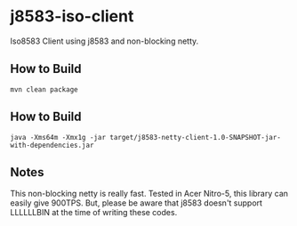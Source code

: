 # j8583-iso-client

Iso8583 Client using j8583 and non-blocking netty.

## How to Build

```
mvn clean package
```

## How to Build

```
java -Xms64m -Xmx1g -jar target/j8583-netty-client-1.0-SNAPSHOT-jar-with-dependencies.jar
```

## Notes

This non-blocking netty is really fast. Tested in Acer Nitro-5, this library can easily give 900TPS.
But, please be aware that j8583 doesn't support LLLLLLBIN at the time of writing these codes.
